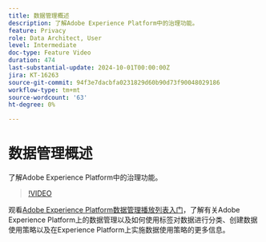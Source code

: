 ```yaml
---
title: 数据管理概述
description: 了解Adobe Experience Platform中的治理功能。
feature: Privacy
role: Data Architect, User
level: Intermediate
doc-type: Feature Video
duration: 474
last-substantial-update: 2024-10-01T00:00:00Z
jira: KT-16263
source-git-commit: 94f3e7dacbfa0231829d60b90d73f90048029186
workflow-type: tm+mt
source-wordcount: '63'
ht-degree: 0%

---
```



# 数据管理概述

了解Adobe Experience Platform中的治理功能。

>[!VIDEO](https://video.tv.adobe.com/v/29708/?learn=on)

观看[Adobe Experience Platform数据管理播放列表入门](https://experienceleague.adobe.com/en/playlists/experience-platform-get-started-with-data-governance)，了解有关Adobe Experience Platform上的数据管理以及如何使用标签对数据进行分类、创建数据使用策略以及在Experience Platform上实施数据使用策略的更多信息。
